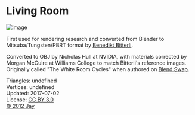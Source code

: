 # Living Room

![image](https://casual-effects.com/g3d/data10/research/model/living_room/icon.png)

First used for rendering research and converted from Blender to Mitsuba/Tungsten/PBRT format by [Benedikt Bitterli](https://benedikt-bitterli.me/resources/).

Converted to OBJ by Nicholas Hull at NVIDIA, with materials corrected by Morgan McGuire at Williams College to match Bitterli's 
reference images. Originally called "The White Room Cycles" when authored on [Blend Swap](https://www.blendswap.com/blends/view/41683).


Triangles: undefined\
Vertices: undefined\
Updated: 2017-07-02\
License: [CC BY 3.0](https://creativecommons.org/licenses/by/3.0/)\
[© 2012 Jay](http://www.blendswap.com/user/Jay-Artist)